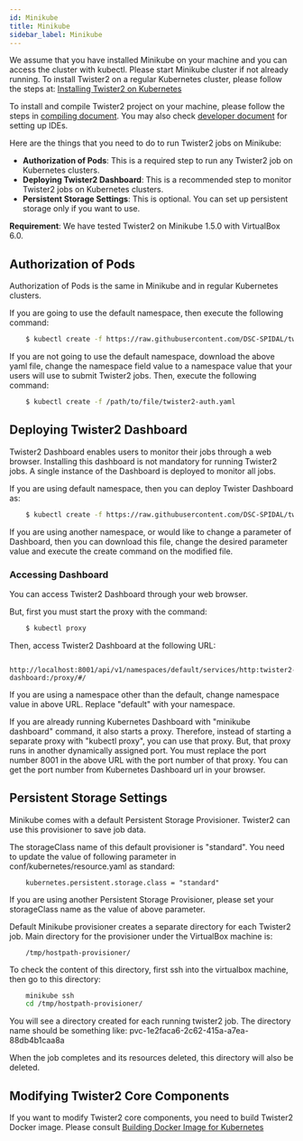 ```yaml
---
id: Minikube
title: Minikube
sidebar_label: Minikube
---
```


We assume that you have installed Minikube on your machine and you can access the cluster with kubectl. 
Please start Minikube cluster if not already running. To install Twister2 on a regular Kubernetes cluster, 
please follow the steps at: [Installing Twister2 on Kubernetes](../kubernetes/twister2-install-kubernetes.md)

To install and compile Twister2 project on your machine, please follow the steps in [compiling document](../../compiling/compiling.md).
You may also check [developer document](../../developers/developer-environment.md) for setting up IDEs.

Here are the things that you need to do to run Twister2 jobs on Minikube:
* **Authorization of Pods**: This is a required step to run any Twister2 job on Kubernetes clusters. 
* **Deploying Twister2 Dashboard**: This is a recommended step to monitor Twister2 jobs on Kubernetes clusters. 
* **Persistent Storage Settings**: This is optional. You can set up persistent storage only if you want to use. 

**Requirement**: We have tested Twister2 on Minikube 1.5.0 with VirtualBox 6.0. 

## Authorization of Pods

Authorization of Pods is the same in Minikube and in regular Kubernetes clusters. 

If you are going to use the default namespace, then execute the following command: 

```bash
    $ kubectl create -f https://raw.githubusercontent.com/DSC-SPIDAL/twister2/master/twister2/config/src/yaml/conf/kubernetes/deployment/twister2-auth.yaml
```

If you are not going to use the default namespace, download the above yaml file, 
change the namespace field value to a namespace value that your users will use to submit Twister2 jobs. 
Then, execute the following command:

```bash
    $ kubectl create -f /path/to/file/twister2-auth.yaml
```

## Deploying Twister2 Dashboard

Twister2 Dashboard enables users to monitor their jobs through a web browser. 
Installing this dashboard is not mandatory for running Twister2 jobs. 
A single instance of the Dashboard is deployed to monitor all jobs.

If you are using default namespace, then you can deploy Twister Dashboard as:

```bash
    $ kubectl create -f https://raw.githubusercontent.com/DSC-SPIDAL/twister2/master/twister2/config/src/yaml/conf/kubernetes/deployment/twister2-dashboard-wo-ps.yaml
```

If you are using another namespace, or would like to change a parameter of Dashboard, 
then you can download this file, change the desired parameter value 
and execute the create command on the modified file. 

### Accessing Dashboard

You can access Twister2 Dashboard through your web browser.  

But, first you must start the proxy with the command: 

```bash
    $ kubectl proxy
```

Then, access Twister2 Dashboard at the following URL:

```text
    http://localhost:8001/api/v1/namespaces/default/services/http:twister2-dashboard:/proxy/#/
```

If you are using a namespace other than the default, change namespace value in above URL. 
Replace "default" with your namespace. 

If you are already running Kubernetes Dashboard with "minikube dashboard" command, 
it also starts a proxy. Therefore, instead of starting a separate proxy with "kubectl proxy", 
you can use that proxy. But, that proxy runs in another dynamically assigned port. 
You must replace the port number 8001 in the above URL with the port number of that proxy. 
You can get the port number from Kubernetes Dashboard url in your browser. 

## Persistent Storage Settings

Minikube comes with a default Persistent Storage Provisioner. 
Twister2 can use this provisioner to save job data. 

The storageClass name of this default provisioner is "standard". 
You need to update the value of following parameter in conf/kubernetes/resource.yaml as standard:

```text
    kubernetes.persistent.storage.class = "standard"
```

If you are using another Persistent Storage Provisioner, please set your storageClass name 
as the value of above parameter. 

Default Minikube provisioner creates a separate directory for each Twister2 job. 
Main directory for the provisioner under the VirtualBox machine is:

```text
    /tmp/hostpath-provisioner/
```

To check the content of this directory, first ssh into the virtualbox machine, 
then go to this directory:

```bash
    minikube ssh
    cd /tmp/hostpath-provisioner/
```

You will see a directory created for each running twister2 job. 
The directory name should be something like: pvc-1e2faca6-2c62-415a-a7ea-88db4b1caa8a

When the job completes and its resources deleted, this directory will also be deleted. 

## Modifying Twister2 Core Components

If you want to modify Twister2 core components, you need to build Twister2 Docker image. 
Please consult [Building Docker Image for Kubernetes](../kubernetes/buiding-docker-image.md)
